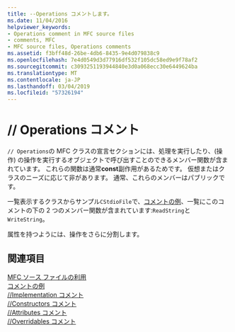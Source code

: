 ```yaml
---
title: --Operations コメントします。
ms.date: 11/04/2016
helpviewer_keywords:
- Operations comment in MFC source files
- comments, MFC
- MFC source files, Operations comments
ms.assetid: f3bff48d-26be-4db6-8435-9e4d079838c9
ms.openlocfilehash: 7e4d0549d3d77916df532f105dc58ed9e9f78af2
ms.sourcegitcommit: c3093251193944840e3d0a068ecc30e6449624ba
ms.translationtype: MT
ms.contentlocale: ja-JP
ms.lasthandoff: 03/04/2019
ms.locfileid: "57326194"
---
```

# <a name="-operations-comment"></a>// Operations コメント

`// Operations`の MFC クラスの宣言セクションには、処理を実行したり、(操作) の操作を実行するオブジェクトで呼び出すことのできるメンバー関数が含まれています。 これらの関数は通常**const**副作用があるためです。 仮想またはクラスのニーズに応じて非があります。 通常、これらのメンバーはパブリックです。

一覧表示するクラスからサンプル`CStdioFile`で、[コメントの例](../mfc/an-example-of-the-comments.md)、一覧にこのコメントの下の 2 つのメンバー関数が含まれています:`ReadString`と`WriteString`。

属性を持つようには、操作をさらに分割します。

## <a name="see-also"></a>関連項目

[MFC ソース ファイルの利用](../mfc/using-the-mfc-source-files.md)<br/>
[コメントの例](../mfc/an-example-of-the-comments.md)<br/>
[//Implementation コメント](../mfc/decrement-implementation-comment.md)<br/>
[//Constructors コメント](../mfc/decrement-constructors-comment.md)<br/>
[//Attributes コメント](../mfc/decrement-attributes-comment.md)<br/>
[//Overridables コメント](../mfc/decrement-overridables-comment.md)
